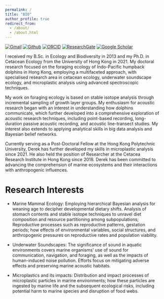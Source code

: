 ```yaml
---
permalink: /
title: "BIO"
author_profile: true
redirect_from:
  - /about/
  - /about.html
---
```


[![Gmail](https://img.shields.io/badge/Gmail-D14836?style=for-the-badge&logo=Gmail&logoColor=white&color=D14836)](mailto:hoyuenwaderek@gmail.com)
[![Github](https://img.shields.io/badge/Github-badge?style=for-the-badge&logo=Github&color=black)](https://github.com/YuenWaHo)
[![ORCID](https://img.shields.io/badge/ORCID-badge?style=for-the-badge&logo=ORCID&logoColor=white&color=Black)](https://orcid.org/0000-0003-1523-112X)
[![ResearchGate](https://img.shields.io/badge/RG-badge?style=for-the-badge&logo=ResearchGate&logoColor=ffffff&labelColor=000000&color=000000)](https://www.researchgate.net/profile/Yuen-Wa-Ho)
[![Google Scholar](https://img.shields.io/badge/GScholar-badge?style=for-the-badge&logo=GoogleScholar&color=ffffff)](https://scholar.google.com.hk/citations?user=rCZFcA4AAAAJ&hl=en)

I received my B.Sc. in Ecology and Biodiversity in 2013 and my Ph.D. in Cetacean Ecology from the University of Hong Kong in 2021. My doctoral research focused on the foraging ecology of Indo-Pacific humpback dolphins in Hong Kong, employing a multifaceted approach, with specialised research area in cetacean ecology, underwater soundscape ecology, and microplastic analysis using advanced spectroscopic techniques.

My work on foraging ecology is based on stable isotope analysis through incremental sampling of growth layer groups. My enthusiasm for acoustic research began with an interest in understanding how dolphins communicate, which further developed into a comprehensive exploration of acoustic research techniques, including point-based recording, long-duration passive acoustic recording, and acoustic line-transect studies. My interest also extends to applying analytical skills in big data analysis and Bayesian belief networks.

Currently serving as a Post-Doctoral Fellow at the Hong Kong Polytechnic University, Derek has further developed my skills in microplastic analysis since 2021. He also held the position of Researcher at the Cetacea Research Institute in Hong Kong since 2018. Derek has been committed to advancing the comprehension of marine ecosystems and their interactions with anthropogenic influences.

# Research Interests

- Marine Mammal Ecology: Employing hierarchical Bayesian analysis for weaning age to decipher developmental dietary shifts. Analysis of stomach contents and stable isotope techniques to unravel diet composition and resource partitioning among subpopulations; Reproductive processes such as reproductive patterns, gestation periods; how effects of environmental variables, social structures, and anthropogenic pressures on reproductive rates and population viability.

- Underwater Soundscapes: The significance of sound in aquatic environments covers marine organisms' use of sound for communication, navigation, and foraging, as well as the impacts of human-induced noise pollution. Efforts focus on mitigating adverse effects and preserving marine acoustic habitats.

- Microplastics and its impacts: Distribution and impact processes of microplastic particles in marine environments; how these particles are ingested by marine life and the subsequent ecological risks, including potential harm to marine species and disruption of food webs.
